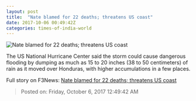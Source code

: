 ```yaml
---
layout: post
title:  "Nate blamed for 22 deaths; threatens US coast"
date: 2017-10-06 00:49:42Z
categories: times-of-india-world
---
```


![Nate blamed for 22 deaths; threatens US coast](https://static.toiimg.com/photo/msid-60964460/60964460.jpg?727412)

The US National Hurricane Center said the storm could cause dangerous flooding by dumping as much as 15 to 20 inches (38 to 50 centimeters) of rain as it moved over Honduras, with higher accumulations in a few places.


Full story on F3News: [Nate blamed for 22 deaths; threatens US coast](http://www.f3nws.com/n/pe33nE)

> Posted on: Friday, October 6, 2017 12:49:42 AM
